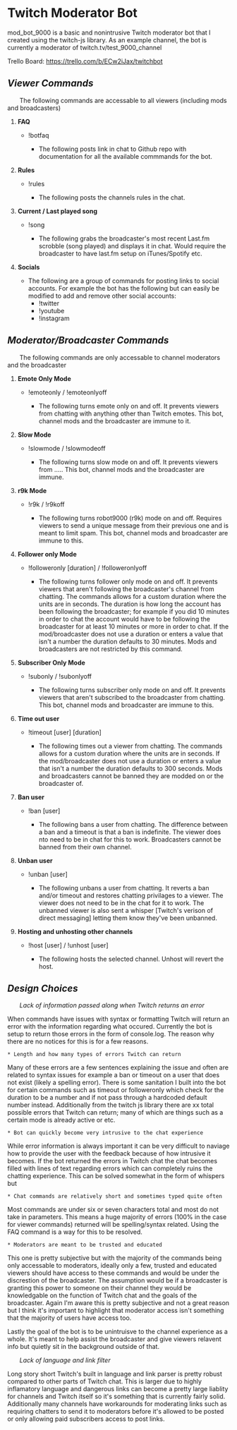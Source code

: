 # Twitch Moderator Bot

mod_bot_9000 is a basic and nonintrusive Twitch moderator bot that I created using the twitch-js library.  As an example channel, the bot is currently a moderator of twitch.tv/test_9000_channel

Trello Board:
https://trello.com/b/ECw2iJax/twitchbot 

*Viewer Commands*
--

&nbsp;&nbsp;&nbsp;&nbsp;&nbsp;&nbsp; The following commands are accessable to all viewers (including mods and broadcasters)

1. **FAQ**

    * !botfaq

        * The following posts link in chat to Github repo with documentation for all the available commmands for the bot.

1. **Rules**

    * !rules

        *  The following posts the channels rules in the chat.

1. **Current / Last played song**

    * !song

        *   The following grabs the broadcaster's most recent Last.fm scrobble (song played) and displays it in chat.  Would require the broadcaster to have last.fm setup on iTunes/Spotify etc.

1. **Socials**

    * The following are a group of commands for posting links to social accounts.  For example the bot has the following but can easily be modified to add and remove other social accounts:
        * !twitter
        * !youtube
        * !instagram

*Moderator/Broadcaster Commands*
--

&nbsp;&nbsp;&nbsp;&nbsp;&nbsp;&nbsp; The following commands are only accessable to channel moderators and the broadcaster

1. **Emote Only Mode**

   * !emoteonly / !emoteonlyoff

        * The following turns emote only on and off.  It prevents viewers from chatting with anything other than Twitch emotes.  This bot, channel mods and the broadcaster are immune to it.

1. **Slow Mode**

    * !slowmode / !slowmodeoff

        * The following turns slow mode on and off.  It prevents viewers from .....  This bot, channel mods and the broadcaster are immune.

1. **r9k Mode**

    * !r9k / !r9koff

        * The following turns robot9000 (r9k) mode on and off.  Requires viewers to send a unique message from their previous one and is meant to limit spam.  This bot, channel mods and broadcaster are immune to this.

1.  **Follower only Mode**

    * !followeronly [duration] / !followeronlyoff 

        * The following turns follower only mode on and off.  It prevents viewers that aren't following the broadcaster's channel from chatting.  The commands allows for a custom duration where the units are in seconds.  The duration is how long the account has been following the broadcaster; for example if you did 10 minutes in order to chat the account would have to be following the broadcaster for at least 10 minutes or more in order to chat.  If the mod/broadcaster does not use a duration or enters a value that isn't a number the duration defaults to 30 minutes.  Mods and broadcasters are not restricted by this command.

1. **Subscriber Only Mode**

    * !subonly / !subonlyoff

        * The following turns subscriber only mode on and off.  It prevents viewers that aren't subscribed to the broadcaster from chatting. This bot, channel mods and broadcaster are immune to this.

1. **Time out user**

    * !timeout [user] [duration]

        * The following times out a viewer from chatting.  The commands allows for a custom duration where the units are in seconds.  If the mod/broadcaster does not use a duration or enters a value that isn't a number the duration defaults to 300 seconds.  Mods and broadcasters cannot be banned they are modded on or the broadcaster of.

1.  **Ban user**

    * !ban [user]

        * The following bans a user from chatting.  The difference between a ban and a timeout is that a ban is indefinite.  The viewer does nto need to be in chat for this to work.  Broadcasters cannot be banned from their own channel.

1.  **Unban user**

    * !unban [user]

        * The following unbans a user from chatting.  It reverts a ban and/or timeout and restores chatting privilages to a viewer.  The viewer does not need to be in the chat for it to work.  The unbanned viewer is also sent a whisper [Twitch's verison of direct messaging] letting them know they've been unbanned.

1.  **Hosting and unhosting other channels**

    * !host [user] / !unhost [user]

        * The following hosts the selected channel.  Unhost will revert the host.

*Design Choices*
--

&nbsp;&nbsp;&nbsp;&nbsp;&nbsp;&nbsp; *Lack of information passed along when Twitch returns an error*

When commands have issues with syntax or formatting Twitch will return an error with the information regarding what occured.  Currently the bot is setup to return those errors in the form of console.log.  The reason why there are no notices for this is for a few reasons.

    * Length and how many types of errors Twitch can return

Many of these errors are a few sentences explaining the issue and often are related to syntax issues for example a ban or timeout on a user that does not exist (likely a spelling error).  There is some sanitation I built into the bot for certain commands such as timeout or followeronly which check for the duration to be a number and if not pass through a hardcoded default number instead.  Additionally from the twitch js library there are xx total possible errors that Twitch can return; many of which are things such as a certain mode is already active or etc. 

    * Bot can quickly become very intrusive to the chat experience

While error information is always important it can be very difficult to naviage how to provide the user with the feedback because of how intrusive it becomes.  If the bot returned the errors in Twitch chat the chat becomes filled with lines of text regarding errors which can completely ruins the chatting experience.  This can be solved somewhat in the form of whispers but 

    * Chat commands are relatively short and sometimes typed quite often

Most commands are under six or seven characters total and most do not take in parameters.  This means a huge majority of errors (100% in the case for viewer commands) returned will be spelling/syntax related.  Using the FAQ command is a way for this to be resolved.

    * Moderators are meant to be trusted and educated

This one is pretty subjective but with the majority of the commands being only accessable to moderators, ideally only a few, trusted and educated viewers should have access to these commands and would be under the discrestion of the broadcaster.  The assumption would be if a broadcaster is granting this power to someone on their channel they would be knowledgable on the function of Twitch chat and the goals of the broadcaster.  Again I'm aware this is pretty subjective and not a great reason but I think it's important to highlight that moderator access isn't something that the majority of users have access too.

Lastly the goal of the bot is to be unintruisve to the channel experience as a whole.  It's meant to help assist the broadcaster and give viewers relavent info but quietly sit in the background outside of that.

&nbsp;&nbsp;&nbsp;&nbsp;&nbsp;&nbsp; *Lack of language and link filter*

Long story short Twitch's built in language and link parser is pretty robust compared to other parts of Twitch chat.  This is larger due to highly inflamatory language and dangerous links can become a pretty large liablity for channels and Twitch itself so it's something that is currently fairly solid.  Additionally many channels have workarounds for moderating links such as requiring chatters to send it to moderators before it's allowed to be posted or only allowing paid subscribers access to post links.